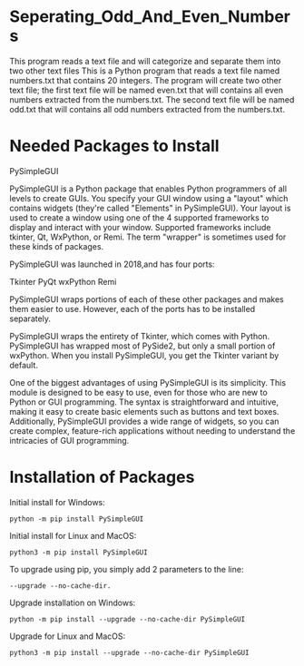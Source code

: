 # Seperating_Odd_And_Even_Numbers
This program reads a text file and will categorize and separate them into two other text files
This is a Python program that reads a text file named numbers.txt that contains 20 integers. The program will create two other text file; the first text file will be named even.txt that will contains all even numbers extracted from the numbers.txt. The second text file will be named odd.txt that will contains all odd numbers extracted from the numbers.txt.

# Needed Packages to Install
PySimpleGUI

PySimpleGUI is a Python package that enables Python programmers of all levels to create GUIs. You specify your GUI window using a "layout" which contains widgets (they're called "Elements" in PySimpleGUI). Your layout is used to create a window using one of the 4 supported frameworks to display and interact with your window. Supported frameworks include tkinter, Qt, WxPython, or Remi. The term "wrapper" is sometimes used for these kinds of packages.

PySimpleGUI was launched in 2018,and has four ports:

Tkinter
PyQt
wxPython
Remi

PySimpleGUI wraps portions of each of these other packages and makes them easier to use. However, each of the ports has to be installed separately.

PySimpleGUI wraps the entirety of Tkinter, which comes with Python. PySimpleGUI has wrapped most of PySide2, but only a small portion of wxPython. When you install PySimpleGUI, you get the Tkinter variant by default. 

One of the biggest advantages of using PySimpleGUI is its simplicity. This module is designed to be easy to use, even for those who are new to Python or GUI programming. The syntax is straightforward and intuitive, making it easy to create basic elements such as buttons and text boxes. Additionally, PySimpleGUI provides a wide range of widgets, so you can create complex, feature-rich applications without needing to understand the intricacies of GUI programming.

# Installation of Packages
Initial install for Windows:

```
python -m pip install PySimpleGUI
```

Initial install for Linux and MacOS:

```
python3 -m pip install PySimpleGUI
```

To upgrade using pip, you simply add 2 parameters to the line:
```
--upgrade --no-cache-dir.
```

Upgrade installation on Windows:

```
python -m pip install --upgrade --no-cache-dir PySimpleGUI
```

Upgrade for Linux and MacOS:

```
python3 -m pip install --upgrade --no-cache-dir PySimpleGUI
```
